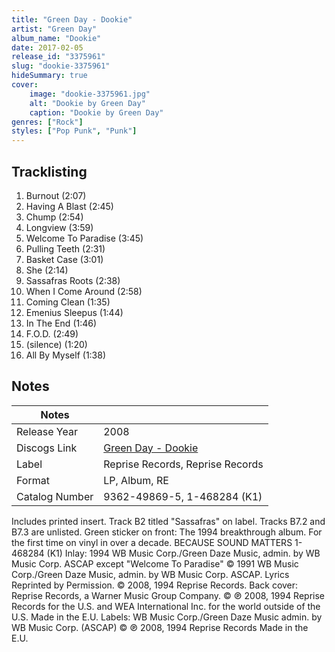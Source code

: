 ```yaml
---
title: "Green Day - Dookie"
artist: "Green Day"
album_name: "Dookie"
date: 2017-02-05
release_id: "3375961"
slug: "dookie-3375961"
hideSummary: true
cover:
    image: "dookie-3375961.jpg"
    alt: "Dookie by Green Day"
    caption: "Dookie by Green Day"
genres: ["Rock"]
styles: ["Pop Punk", "Punk"]
---
```


## Tracklisting
1. Burnout (2:07)
2. Having A Blast (2:45)
3. Chump (2:54)
4. Longview (3:59)
5. Welcome To Paradise (3:45)
6. Pulling Teeth (2:31)
7. Basket Case (3:01)
8. She (2:14)
9. Sassafras Roots (2:38)
10. When I Come Around (2:58)
11. Coming Clean (1:35)
12. Emenius Sleepus (1:44)
13. In The End (1:46)
14. F.O.D. (2:49)
15. (silence) (1:20)
16. All By Myself (1:38)



## Notes

| Notes          |             |
| ---------------| ----------- |
| Release Year   | 2008 |
| Discogs Link   | [Green Day - Dookie](https://www.discogs.com/release/3375961-Green-Day-Dookie) |
| Label          | Reprise Records, Reprise Records |
| Format         | LP, Album, RE |
| Catalog Number | 9362-49869-5, 1-468284 (K1) |

Includes printed insert.  Track B2 titled "Sassafras" on label. Tracks B7.2 and B7.3 are unlisted.  Green sticker on front: The 1994 breakthrough album. For the first time on vinyl in over a decade. BECAUSE SOUND MATTERS 1-468284 (K1)  Inlay: 1994 WB Music Corp./Green Daze Music, admin. by WB Music Corp. ASCAP except "Welcome To Paradise" © 1991 WB Music Corp./Green Daze Music, admin. by WB Music Corp. ASCAP. Lyrics Reprinted by Permission. © 2008, 1994 Reprise Records.  Back cover: Reprise Records, a Warner Music Group Company. © ℗ 2008, 1994 Reprise Records for the U.S. and WEA International Inc. for the world outside of the U.S. Made in the E.U.  Labels: WB Music Corp./Green Daze Music admin. by WB Music Corp. (ASCAP) © ℗ 2008, 1994 Reprise Records Made in the E.U.

